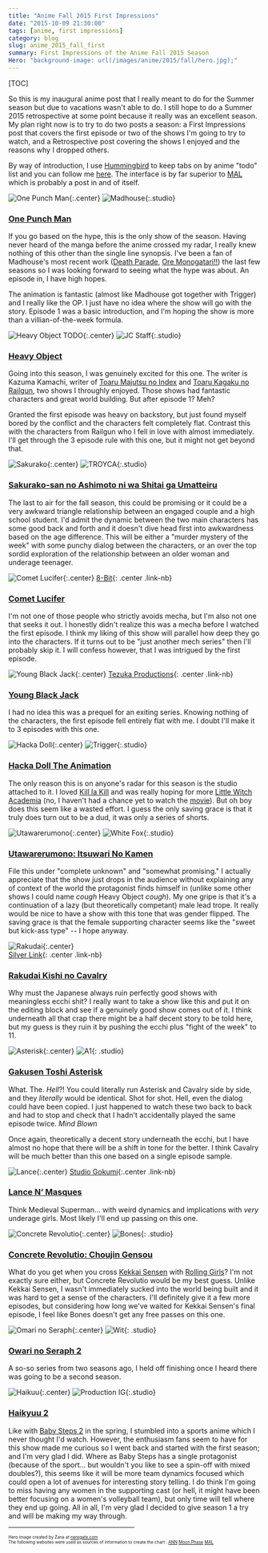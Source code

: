 ```yaml
---
title: "Anime Fall 2015 First Impressions"
date: "2015-10-09 21:30:00"
tags: [anime, first impressions]
category: blog
slug: anime_2015_fall_first
summary: First Impressions of the Anime Fall 2015 Season
Hero: "background-image: url(/images/anime/2015/fall/hero.jpg);"
---
```


[TOC]

So this is my inaugural anime post that I really meant to do for the Summer season but due to vacations wasn't able to do. I still hope to do a Summer 2015 retrospective at some point because it really was an excellent season. My plan right now is to try to do two posts a season: a First Impressions post that covers the first episode or two of the shows I'm going to try to watch, and a Retrospective post covering the shows I enjoyed and the reasons why I dropped others.

By way of introduction, I use [Hummingbird](https://hummingbird.me) to keep tabs on by anime "todo" list and you can follow me [here](https://hummingbird.me/users/mphilpot). The interface is by far superior to [MAL](http://myanimelist.net) which is probably a post in and of itself.

![One Punch Man]({filename}/images/anime/2015/fall/onepunch_pv.jpg "One Punch Man"){:.center} ![Madhouse]({filename}/images/anime/studios/madhouse.png "Madhouse"){:.studio}

### [One Punch Man](https://hummingbird.me/anime/one-punch-man)

If you go based on the hype, this is the only show of the season. Having never heard of the manga before the anime crossed my radar, I really knew nothing of this other than the single line synopsis. I've been a fan of Madhouse's most recent work ([Death Parade](https://hummingbird.me/anime/death-parade), [Ore Monogatari!!](https://hummingbird.me/anime/ore-monogatari)) the last few seasons so I was looking forward to seeing what the hype was about. An episode in, I have high hopes.

The animation is fantastic (almost like Madhouse got together with Trigger) and I really like the OP. I just have no idea where the show will go with the story. Episode 1 was a basic introduction, and I'm hoping the show is more than a villian-of-the-week formula.

![Heavy Object TODO]({filename}/images/anime/2015/fall/heavyobject_pv.jpg "Heavy Object"){:.center} ![JC Staff]({filename}/images/anime/studios/jc_staff.png "JC Staff"){:.studio}

### [Heavy Object](https://hummingbird.me/anime/heavy-object)

Going into this season, I was genuinely excited for this one. The writer is Kazuma Kamachi, writer of [Toaru Majutsu no Index](https://hummingbird.me/anime/toaru-majutsu-no-index) and [Toaru Kagaku no Railgun](https://hummingbird.me/anime/toaru-kagaku-no-railgun), two shows I throughly enjoyed. Those shows had fantastic characters and great world building. But after episode 1? Meh?

Granted the first episode was heavy on backstory, but just found myself bored by the conflict and the characters felt completely flat. Contrast this with the characters from Railgun who I fell in love with almost immediately. I'll get through the 3 episode rule with this one, but it might not get beyond that.

![Sakurako]({filename}/images/anime/2015/fall/sakurako-san_pv.jpg "Sakurako"){:.center} ![TROYCA]({filename}/images/anime/studios/troyca.png "TROYCA"){:.studio}

### [Sakurako-san no Ashimoto ni wa Shitai ga Umatteiru](https://hummingbird.me/anime/sakurako-san-no-ashimoto-ni-wa-shitai-ga-umatteiru)

The last to air for the fall season, this could be promising or it could be a very awkward triangle relationship between an engaged couple and a high school student. I'd admit the dynamic between the two main characters has some good back and forth and it doesn't dive head first into awkwardness based on the age difference. This will be either a "murder mystery of the week" with some punchy dialog between the characters, or an over the top sordid exploration of the relationship between an older woman and underage teenager.

![Comet Lucifer]({filename}/images/anime/2015/fall/comet_pv.jpg "Comet Lucifer"){:.center} [8-Bit](http://){: .center .link-nb}

### [Comet Lucifer](https://hummingbird.me/anime/comet-lucifer)

I'm not one of those people who strictly avoids mecha, but I'm also not one that seeks it out. I honestly didn't realize this was a mecha before I watched the first episode. I think my liking of this show will parallel how deep they go into the characters. If it turns out to be "just another mech series" then I'll probably skip it. I will confess however, that I was intrigued by the first episode.

![Young Black Jack]({filename}/images/anime/2015/fall/blackjack_pv.jpg "Young Black Jack"){:.center} [Tezuka Productions](http://){: .center .link-nb}

### [Young Black Jack](https://hummingbird.me/anime/young-black-jack)

I had no idea this was a prequel for an exiting series. Knowing nothing of the characters, the first episode fell entirely flat with me. I doubt I'll make it to 3 episodes with this one.

![Hacka Doll]({filename}/images/anime/2015/fall/hackadoll_pv.jpg "Hacka Doll"){:.center} ![Trigger]({filename}/images/anime/studios/trigger.png "Trigger"){:.studio}

### [Hacka Doll The Animation](https://hummingbird.me/anime/hacka-doll-the-animation)

The only reason this is on anyone's radar for this season is the studio attached to it. I loved [Kill la Kill](https://hummingbird.me/anime/kill-la-kill) and was really hoping for more [Little Witch Academia](https://hummingbird.me/anime/little-witch-academia) (no, I haven't had a chance yet to watch the [movie](https://hummingbird.me/anime/little-witch-academia-2)). But oh boy does this seem like a wasted effort. I guess the only saving grace is that it truly does turn out to be a dud, it was only a series of shorts.

![Utawarerumono]({filename}/images/anime/2015/fall/utawarerumono_pv.jpg "Utawarerumono"){:.center} ![White Fox]({filename}/images/anime/studios/white_fox.png "White Fox"){:.studio}

### [Utawarerumono: Itsuwari No Kamen](https://hummingbird.me/anime/utawarerumono-itsuwari-no-kamen)

File this under "complete unknown" and "somewhat promising." I actually appreciate that the show just drops in the audience without explaining any of context of the world the protagonist finds himself in (unlike some other shows I could name _cough_ Heavy Object _cough_). My one gripe is that it's a continuation of a lazy (but theoretically competant) male lead trope. It really would be nice to have a show with this tone that was gender flipped. The saving grace is that the female supporting character seems like the "sweet but kick-ass type" -- I hope anyway.

![Rakudai]({filename}/images/anime/2015/fall/rakudai_pv.jpg "Rakudai"){:.center}<br/> [Silver Link](http://){: .center .link-nb}

### [Rakudai Kishi no Cavalry](https://hummingbird.me/anime/rakudai-kishi-no-cavalry)

Why must the Japanese always ruin perfectly good shows with meaningless ecchi shit? I really want to take a show like this and put it on the editing block and see if a genuinely good show comes out of it. I think underneath all that crap there might be a half decent story to be told here, but my guess is they ruin it by pushing the ecchi plus "fight of the week" to 11.

![Asterisk]({filename}/images/anime/2015/fall/gakusen_pv.jpg "Asterisk"){:.center} ![A1]({filename}/images/anime/studios/a1.png "A1"){: .studio}

### [Gakusen Toshi Asterisk](https://hummingbird.me/anime/gakusen-toshi-asterisk)

What. The. _Hell_?! You could literally run Asterisk and Cavalry side by side, and they _literally_ would be identical. Shot for shot. Hell, even the dialog could have been copied. I just happened to watch these two back to back and had to stop and check that I hadn't accidentally played the same episode twice. _Mind Blown_

Once again, theoretically a decent story underneath the ecchi, but I have almost no hope that there will be a shift in tone for the better. I think Cavalry will be much better than this one based on a single episode sample.

![Lance]({filename}/images/anime/2015/fall/lance_pv.jpg "Lance"){:.center} [Studio Gokumi](http://){:.center .link-nb}

### [Lance N’ Masques](https://hummingbird.me/anime/lance-n-masques)

Think Medieval Superman... with weird dynamics and implications with _very_ underage girls. Most likely I'll end up passing on this one.

![Concrete Revolutio]({filename}/images/anime/2015/fall/concrete_pv.jpg "Concrete Revolutio"){:.center} ![Bones]({filename}/images/anime/studios/bones.png "Bones"){: .studio}

### [Concrete Revolutio: Choujin Gensou](https://hummingbird.me/anime/concrete-revolutio-choujin-gensou)

What do you get when you cross [Kekkai Sensen](https://hummingbird.me/anime/kekkai-sensen) with [Rolling Girls](https://hummingbird.me/anime/the-rolling-girls)? I'm not exactly sure either, but Concrete Revolutio would be my best guess. Unlike Kekkai Sensen, I wasn't immediately sucked into the world being built and it was hard to get a sense of the characters. I'll definitely give it a few more episodes, but considering how long we've waited for Kekkai Sensen's final episode, I feel like Bones doesn't get any free passes on this one.

![Omari no Seraph]({filename}/images/anime/2015/fall/owarinoseraphs2_pv.jpg "Omari no Seraph"){:.center} ![Wit]({filename}/images/anime/studios/wit.png "Wit"){: .studio}

### [Owari no Seraph 2](https://hummingbird.me/anime/owari-no-seraph-nagoya-kessen)

A so-so series from two seasons ago, I held off finishing once I heard there was going to be a second season.

![Haikuu]({filename}/images/anime/2015/fall/haikyuus2_pv.jpg "Haikuu"){:.center} ![Production IG]({filename}/images/anime/studios/production_ig.png "Production IG"){:.studio}

### [Haikyuu 2](https://hummingbird.me/anime/haikyuu-2)

Like with [Baby Steps 2](https://hummingbird.me/anime/baby-steps-2) in the spring, I stumbled into a sports anime which I never thought I'd watch. However, the enthusiasm fans seem to have for this show made me curious so I went back and started with the first season; and I'm very glad I did. Where as Baby Steps has a single protagonist (because of the sport... but wouldn't you like to see a spin-off with mixed doubles?), this seems like it will be more team dynamics focused which could open a lot of avenues for interesting story telling. I do think I'm going to miss having any women in the supporting cast (or hell, it might have been better focusing on a women's volleyball team), but only time will tell where they end up going. All in all, I'm very glad I decided to give season 1 a try and will be making my way through.

<div style="text-align: center">
<hr style="width: 50%"/>
</div>

<div style="font-size: 60%">
Hero image created by Zana at <a href="http://neregate.com/blog/">neregate.com</a> <br/>
The following websites were used as sources of information to create the chart : 
<a href="http://www.animenewsnetwork.com/">ANN</a>
<a href="http://m-p.sakura.ne.jp/">Moon Phase</a>
<a href="http://myanimelist.net/">MAL</a>
</div>
